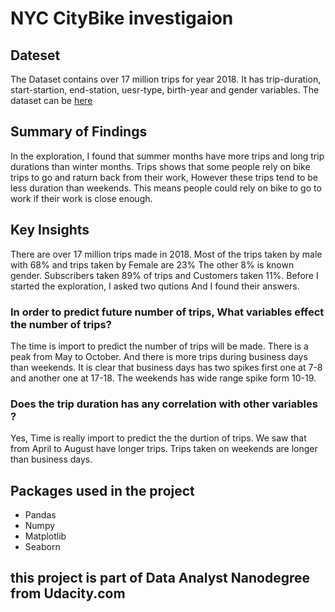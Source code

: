 # NYC CityBike investigaion

## Dateset
The Dataset contains over 17 million trips for year 2018. It has 
trip-duration, start-startion, end-station, uesr-type, birth-year and gender variables. 
The dataset can be [here](https://www.citibikenyc.com/system-data)

## Summary of Findings 

In the exploration, I found that summer months have more trips and long trip durations than winter months. Trips shows that some people rely on bike trips to go and raturn back from their work,  However these trips tend to be less duration than weekends. This means people could rely on bike to go to work if their work is close enough.

## Key Insights 
There are over 17 million trips made in 2018. Most of the trips taken by male with 68% and trips taken by Female are 23% The other 8% is known gender. Subscribers taken 89% of trips and Customers taken 11%. Before I started the exploration, I asked two qutions And I found their answers.

### In order to predict future number of trips, What variables effect the number of trips?
The time is import to predict the number of trips will be made. There is a peak from May to October. And there is more trips during business days than weekends. It is clear that business days has two spikes first one at 7-8 and another one at 17-18. The weekends has wide range spike form 10-19.

### Does the trip duration has any correlation with other variables ?
Yes, Time is really import to predict the the durtion of trips. We saw that from April to August have longer trips. Trips taken on weekends are longer than business days.

## Packages used in the project
* Pandas
* Numpy
* Matplotlib
* Seaborn

## this project is part of Data Analyst Nanodegree from Udacity.com
